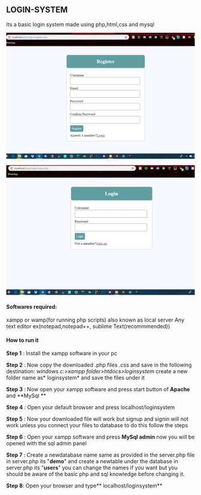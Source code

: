 ##  LOGIN-SYSTEM

Its a basic login system made using php,html,css and mysql

![](https://raw.githubusercontent.com/manumanoj0010/PHP_LOGIN_SYSTEM/master/images/11.png)

![](https://raw.githubusercontent.com/manumanoj0010/PHP_LOGIN_SYSTEM/master/images/22.png)


#### Softwares required:
xampp or wamp(for running php scripts) also known as local server
Any text editor ex(notepad,notepad++, sublime Text(recommmended))

#### How to run it

**Step 1** : Install the xampp software in your pc

**Step 2** : Now copy the downloaded .php files .css and save in the following destination: *windows c:>xampp folder>htdocs>loginsystem* create a new folder name as* loginsystem* and save the files under it 

**Step 3** : Now open your xampp software and press start button of **Apache** and **MySql **

**Step 4** : Open your default browser and press localhost/loginsystem

**Step 5** : Now your downloaded file will work but signup and signin will not work unless you connect your files to database to do this follow the steps

**Step 6** : Open your xampp software and press **MySql admin** now you will be opened with the sql admin panel

**Step 7** : Create a newdatabase name same as provided in the server.php file in server.php its "**demo**" and create a newtable under the database in server.php its "**users**" you can change the names if you want but you should be aware of the basic php and sql knowledge before changing it.

**Step 8**: Open your browser and type** localhost/loginsystem**